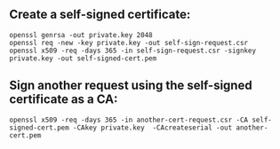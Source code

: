 Create a self-signed certificate:
---------------------------------
    openssl genrsa -out private.key 2048
    openssl req -new -key private.key -out self-sign-request.csr
    openssl x509 -req -days 365 -in self-sign-request.csr -signkey private.key -out self-signed-cert.pem

Sign another request using the self-signed certificate as a CA:
---------------------------------------------------------------
    openssl x509 -req -days 365 -in another-cert-request.csr -CA self-signed-cert.pem -CAkey private.key  -CAcreateserial -out another-cert.pem
